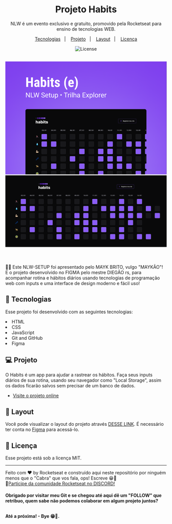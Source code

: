 <h1 align="center"> Projeto Habits </h1>

<p align="center">
NLW é um evento exclusivo e gratuito, promovido pela Rocketseat para ensino de tecnologias WEB. <br/>
</p>

<p align="center">
  <a href="#-tecnologias">Tecnologias</a>&nbsp;&nbsp;&nbsp;|&nbsp;&nbsp;&nbsp;
  <a href="#-projeto">Projeto</a>&nbsp;&nbsp;&nbsp;|&nbsp;&nbsp;&nbsp;
  <a href="#-layout">Layout</a>&nbsp;&nbsp;&nbsp;|&nbsp;&nbsp;&nbsp;
  <a href="#memo-licença">Licença</a>
</p>


<p align="center">
  <img alt="License" src="https://img.shields.io/static/v1?label=license&message=MIT&color=49AA26&labelColor=000000">
</p>

<br>

  <div align="center">
    <a target="_blank" href="https://robertojunnior.github.io/nlw-setup/">
    <img width="800px" src="./assets/cover-project.png" alt="imagem-de-capa">
    <img width="800px" src="./assets/home-project.png" alt="home-do-projeto">
    </a>
  </div>

<br>
<br>

<br>
🧑‍🚀 Este NLW-SETUP foi apresentado pelo MAYK BRITO, vulgo "MAYKÃO"! E o projeto desenvolvido no FIGMA pelo mestre DIEGÃO rs, para acompanhar rotina e hábitos diários usando tecnologias de programação web com inputs e uma interface de design moderno e fácil uso!

<br>

## 🚀 Tecnologias

Esse projeto foi desenvolvido com as seguintes tecnologias:

<li> HTML
<li> CSS
<li> JavaScript
<li> Git and GitHub
<li> Figma

## 💻 Projeto

O Habits é um app para ajudar a rastrear os hábitos.
Faça seus inputs diários de sua rotina, usando seu navegador como "Local Storage", assim os dados ficarão salvos sem precisar de um banco de dados.

- [Visite o projeto online](https://roberjunnior.github.io/nlw-setup)

## 🔖 Layout

Você pode visualizar o layout do projeto através [DESSE LINK](https://www.figma.com/community/file/1195327109778210238). 
É necessário ter conta no [Figma](https://figma.com) para acessá-lo.

## :memo: Licença

Esse projeto está sob a licença MIT.

---

Feito com ♥ by Rocketseat e construído aqui neste repositório por ninguém menos que o "Cabra" que vos fala, ops! Escreve 😁:wave: 
<br>🚀[Participe da comunidade Rocketseat no DISCORD!](https://discord.gg/rocketseat)

    
<h4> Obrigado por visitar meu Git e se chegou até aqui dê um "FOLLOW" que retribuo, quem sabe não podemos colaborar em algum projeto juntos?
  <br>
  <br>
<p> Até a próxima! - Bye 😁🖖.

